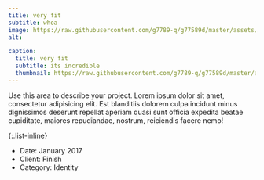```yaml
---
title: very fit
subtitle: whoa
image: https://raw.githubusercontent.com/g7789-q/g77589d/master/assets/img/fit.jpg
alt: 

caption:
  title: very fit
  subtitle: its incredible
  thumbnail: https://raw.githubusercontent.com/g7789-q/g77589d/master/assets/img/fit.jpg
---
```

Use this area to describe your project. Lorem ipsum dolor sit amet, consectetur adipisicing elit. Est blanditiis dolorem culpa incidunt minus dignissimos deserunt repellat aperiam quasi sunt officia expedita beatae cupiditate, maiores repudiandae, nostrum, reiciendis facere nemo!

{:.list-inline}
- Date: January 2017
- Client: Finish
- Category: Identity

